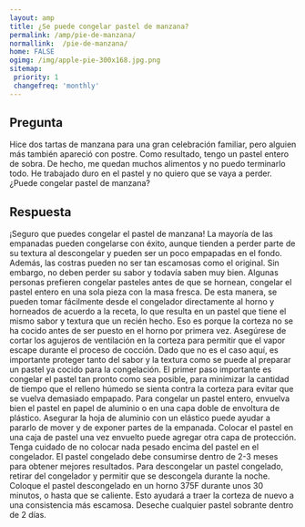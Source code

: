 ```yaml
---
layout: amp
title: ¿Se puede congelar pastel de manzana?  
permalink: /amp/pie-de-manzana/
normallink:  /pie-de-manzana/
home: FALSE
ogimg: /img/apple-pie-300x168.jpg.png
sitemap:
 priority: 1
 changefreq: 'monthly'
---
```




## Pregunta

Hice dos tartas de manzana para una gran celebración familiar, pero alguien más también apareció con postre. Como resultado, tengo un pastel entero de sobra. De hecho, me quedan muchos alimentos y no puedo terminarlo todo. He trabajado duro en el pastel y no quiero que se vaya a perder. ¿Puede congelar pastel de manzana?


<amp-img src="https://sepuedecongelar.com/img/apple-pie-300x168.jpg" alt="¿Se puede congelar pastel de manzana?" height="400" width="800"></amp-img>


## Respuesta

¡Seguro que puedes congelar el pastel de manzana! La mayoría de las empanadas pueden congelarse con éxito, aunque tienden a perder parte de su textura al descongelar y pueden ser un poco empapadas en el fondo. Además, las costras pueden no ser tan escamosas como el original. Sin embargo, no deben perder su sabor y todavía saben muy bien.
Algunas personas prefieren congelar pasteles antes de que se hornean, congelar el pastel entero en una sola pieza con la masa fresca. De esta manera, se pueden tomar fácilmente desde el congelador directamente al horno y horneados de acuerdo a la receta, lo que resulta en un pastel que tiene el mismo sabor y textura que un recién hecho. Eso es porque la corteza no se ha cocido antes de ser puesto en el horno por primera vez. Asegúrese de cortar los agujeros de ventilación en la corteza para permitir que el vapor escape durante el proceso de cocción.
Dado que no es el caso aquí, es importante proteger tanto del sabor y la textura como se puede al preparar un pastel ya cocido para la congelación. El primer paso importante es congelar el pastel tan pronto como sea posible, para minimizar la cantidad de tiempo que el relleno húmedo se sienta contra la corteza para evitar que se vuelva demasiado empapado. Para congelar un pastel entero, envuelva bien el pastel en papel de aluminio o en una capa doble de envoltura de plástico. Asegurar la hoja de aluminio con un elástico puede ayudar a pararlo de mover y de exponer partes de la empanada. Colocar el pastel en una caja de pastel una vez envuelto puede agregar otra capa de protección. Tenga cuidado de no colocar nada pesado encima del pastel en el congelador. El pastel congelado debe consumirse dentro de 2-3 meses para obtener mejores resultados.
Para descongelar un pastel congelado, retirar del congelador y permitir que se descongela durante la noche. Coloque el pastel descongelado en un horno 375F durante unos 30 minutos, o hasta que se caliente. Esto ayudará a traer la corteza de nuevo a una consistencia más escamosa. Deseche cualquier pastel sobrante dentro de 2 días.